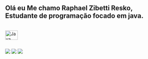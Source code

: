 ## Olá eu Me chamo Raphael Zibetti Resko, Estudante de programação focado em java.

<div style="display: inline_block"><br>
  <img align="center" alt="Java" height="30" width="40" <img src="https://cdn.jsdelivr.net/gh/devicons/devicon@latest/icons/java/java-original-wordmark.svg" />
</div>
  
  ##
 
<div> 
  <a href="https://instagram.com/012_faelr" target="_blank"><img src="https://img.shields.io/badge/-Instagram-%23E4405F?style=for-the-badge&logo=instagram&logoColor=white" target="_blank"></a>
  <a href = "mailto:rapharesko@gmail.com"><img src="https://img.shields.io/badge/-Gmail-%23333?style=for-the-badge&logo=gmail&logoColor=white" target="_blank"></a>
  <a href="https://www.linkedin.com/in/raphaelresko" target="_blank"><img src="https://img.shields.io/badge/-LinkedIn-%230077B5?style=for-the-badge&logo=linkedin&logoColor=white" target="_blank"></a> 
  
</div>
